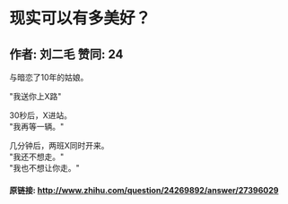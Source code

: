 # 现实可以有多美好？
## 作者: 刘二毛  赞同: 24
与暗恋了10年的姑娘。  
  
"我送你上X路"  
  
30秒后，X进站。  
"我再等一辆。"  
  
几分钟后，两班X同时开来。  
"我还不想走。"  
"我也不想让你走。"

#### 原链接: http://www.zhihu.com/question/24269892/answer/27396029